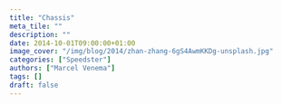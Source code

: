 ```yaml
---
title: "Chassis"
meta_tile: ""
description: ""
date: 2014-10-01T09:00:00+01:00
image_cover: "/img/blog/2014/zhan-zhang-6gS4AwmKKDg-unsplash.jpg"
categories: ["Speedster"]
authors: ["Marcel Venema"] 
tags: []
draft: false
---
```

